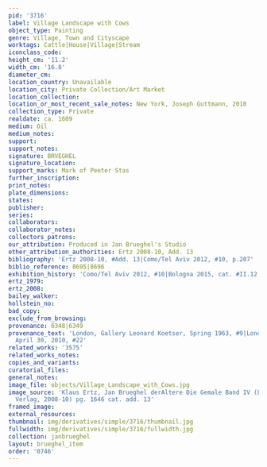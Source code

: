 ```yaml
---
pid: '3716'
label: Village Landscape with Cows
object_type: Painting
genre: Village, Town and Cityscape
worktags: Cattle|House|Village|Stream
iconclass_code:
height_cm: '11.2'
width_cm: '16.8'
diameter_cm:
location_country: Unavailable
location_city: Private Collection/Art Market
location_collection:
location_or_most_recent_sale_notes: New York, Joseph Guttmann, 2010
collection_type: Private
realdate: ca. 1609
medium: Oil
medium_notes:
support:
support_notes:
signature: BRVEGHEL
signature_location:
support_marks: Mark of Peeter Stas
further_inscription:
print_notes:
plate_dimensions:
states:
publisher:
series:
collaborators:
collaborator_notes:
collectors_patrons:
our_attribution: Produced in Jan Brueghel's Studio
other_attribution_authorities: Ertz 2008-10, Add. 13
bibliography: 'Ertz 2008-10, #Add. 13|Como/Tel Aviv 2012, #10, p.207'
biblio_reference: 8695|8696
exhibition_history: 'Como/Tel Aviv 2012, #10|Bologna 2015, cat. #II.12'
ertz_1979:
ertz_2008:
bailey_walker:
hollstein_no:
bad_copy:
exclude_from_browsing:
provenance: 6348|6349
provenance_text: 'London, Gallery Leonard Koetser, Spring 1963, #9|London, Christie''s,
  April 30, 2010, #22'
related_works: '3575'
related_works_notes:
copies_and_variants:
curatorial_files:
general_notes:
image_file: objects/Village_Landscape_with_Cows.jpg
image_source: 'Klaus Ertz, Jan Brueghel derAltere Die Gemale Band IV (Lingen: Luca
  Verlag, 2008-10) pg. 1646 cat. add. 13'
framed_image:
external_resources:
thumbnail: img/derivatives/simple/3716/thumbnail.jpg
fullwidth: img/derivatives/simple/3716/fullwidth.jpg
collection: janbrueghel
layout: brueghel_item
order: '0746'
---
```


